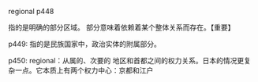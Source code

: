 regional
p448

指的是明确的部分区域。
部分意味着依赖着某个整体关系而存在。【重要】

p449: 指的是民族国家中，政治实体的附属部分。

p450: regional：从属的、次要的
地区和首都之间的权力关系。日本的情况更复杂一点。它本质上有两个权力中心：京都和江户